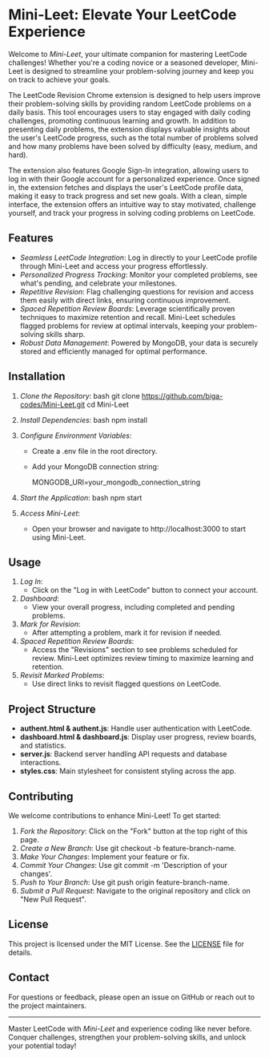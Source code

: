 # Mini-Leet: Elevate Your LeetCode Experience

Welcome to *Mini-Leet*, your ultimate companion for mastering LeetCode challenges! Whether you're a coding novice or a seasoned developer, Mini-Leet is designed to streamline your problem-solving journey and keep you on track to achieve your goals.

The LeetCode Revision Chrome extension is designed to help users improve their problem-solving skills by providing random LeetCode problems on a daily basis. This tool encourages users to stay engaged with daily coding challenges, promoting continuous learning and growth. In addition to presenting daily problems, the extension displays valuable insights about the user's LeetCode progress, such as the total number of problems solved and how many problems have been solved by difficulty (easy, medium, and hard). 

The extension also features Google Sign-In integration, allowing users to log in with their Google account for a personalized experience. Once signed in, the extension fetches and displays the user's LeetCode profile data, making it easy to track progress and set new goals. With a clean, simple interface, the extension offers an intuitive way to stay motivated, challenge yourself, and track your progress in solving coding problems on LeetCode.


## Features

- *Seamless LeetCode Integration*: Log in directly to your LeetCode profile through Mini-Leet and access your progress effortlessly.  
- *Personalized Progress Tracking*: Monitor your completed problems, see what's pending, and celebrate your milestones.  
- *Repetitive Revision*: Flag challenging questions for revision and access them easily with direct links, ensuring continuous improvement.  
- *Spaced Repetition Review Boards*: Leverage scientifically proven techniques to maximize retention and recall. Mini-Leet schedules flagged problems for review at optimal intervals, keeping your problem-solving skills sharp.  
- *Robust Data Management*: Powered by MongoDB, your data is securely stored and efficiently managed for optimal performance.  

## Installation

1. *Clone the Repository*:
   bash
   git clone https://github.com/biga-codes/Mini-Leet.git
   cd Mini-Leet
   
2. *Install Dependencies*:
   bash
   npm install
   
3. *Configure Environment Variables*:
   - Create a .env file in the root directory.
   - Add your MongoDB connection string:
     
     MONGODB_URI=your_mongodb_connection_string
     
4. *Start the Application*:
   bash
   npm start
   
5. *Access Mini-Leet*:
   - Open your browser and navigate to http://localhost:3000 to start using Mini-Leet.

## Usage

1. *Log In*:
   - Click on the "Log in with LeetCode" button to connect your account.  
2. *Dashboard*:
   - View your overall progress, including completed and pending problems.  
3. *Mark for Revision*:
   - After attempting a problem, mark it for revision if needed.  
4. *Spaced Repetition Review Boards*:
   - Access the "Revisions" section to see problems scheduled for review. Mini-Leet optimizes review timing to maximize learning and retention.  
5. *Revisit Marked Problems*:
   - Use direct links to revisit flagged questions on LeetCode.  

## Project Structure

- **authent.html & authent.js**: Handle user authentication with LeetCode.  
- **dashboard.html & dashboard.js**: Display user progress, review boards, and statistics.  
- **server.js**: Backend server handling API requests and database interactions.  
- **styles.css**: Main stylesheet for consistent styling across the app.  

## Contributing

We welcome contributions to enhance Mini-Leet! To get started:

1. *Fork the Repository*: Click on the "Fork" button at the top right of this page.  
2. *Create a New Branch*: Use git checkout -b feature-branch-name.  
3. *Make Your Changes*: Implement your feature or fix.  
4. *Commit Your Changes*: Use git commit -m 'Description of your changes'.  
5. *Push to Your Branch*: Use git push origin feature-branch-name.  
6. *Submit a Pull Request*: Navigate to the original repository and click on "New Pull Request".  

## License

This project is licensed under the MIT License. See the [LICENSE](LICENSE) file for details.

## Contact

For questions or feedback, please open an issue on GitHub or reach out to the project maintainers.

---

Master LeetCode with *Mini-Leet* and experience coding like never before. Conquer challenges, strengthen your problem-solving skills, and unlock your potential today!
